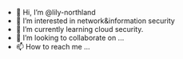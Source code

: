 - 👋 Hi, I’m @lily-northland
- 👀 I’m interested in network&information security
- 🌱 I’m currently learning cloud security.
- 💞️ I’m looking to collaborate on ...
- 📫 How to reach me ...

<!---
lily-northland/lily-northland is a ✨ special ✨ repository because its `README.md` (this file) appears on your GitHub profile.
You can click the Preview link to take a look at your changes.
--->
